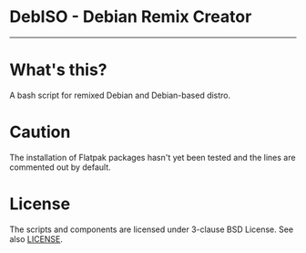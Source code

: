 # DebISO - Debian Remix Creator
----
# What's this?
A bash script for remixed Debian and Debian-based distro.

# Caution
The installation of Flatpak packages hasn't yet been tested and the lines are commented out by default.

# License
The scripts and components are licensed under 3-clause BSD License. See  also [LICENSE](LICENSE).